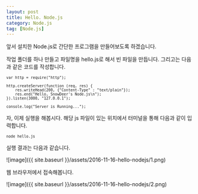 ```yaml
---
layout: post
title: Hello. Node.js
category: Node.js
tag: [Node.js]
---
```


앞서 설치한 Node.js로 간단한 프로그램을 만들어보도록 하겠습니다.

작업 폴더를 하나 만들고 파일명을 hello.js로 해서 빈 파일을 만듭니다.
그리고는 다음과 같은 코드를 작성합니다.

<pre class="prettyprint" style="font-size:0.7em;">
var http = require("http");

http.createServer(function (req, res) {
    res.writeHead(200, {"Content-Type" : "text/plain"});
    res.end("Hello, SnowDeer's Node.js\n");
}).listen(3000, "127.0.0.1");

console.log("Server is Running...");
</pre>

자, 이제 실행을 해봅시다. 해당 js 파일이 있는 위치에서 
터미널을 통해 다음과 같이 입력합니다.


<pre class="prettyprint" style="font-size:0.7em;">
node hello.js
</pre>

실행 결과는 다음과 같습니다.

![image]({{ site.baseurl }}/assets/2016-11-16-hello-nodejs/1.png)

웹 브라우저에서 접속해봅니다.

![image]({{ site.baseurl }}/assets/2016-11-16-hello-nodejs/2.png)
